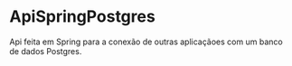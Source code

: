 # ApiSpringPostgres

Api feita em Spring para a conexão de outras aplicaçãoes com um banco de dados Postgres.
